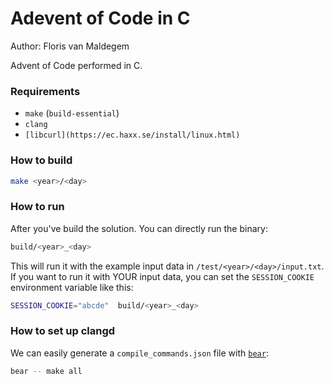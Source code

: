 # Adevent of Code in C
Author: Floris van Maldegem

Advent of Code performed in C.

### Requirements
- `make` (`build-essential`)
- `clang`
- `[libcurl](https://ec.haxx.se/install/linux.html)`

### How to build
```bash
make <year>/<day>
```

### How to run
After you've build the solution. You can directly run the binary: 
```bash
build/<year>_<day>
```

This will run it with the example input data in `/test/<year>/<day>/input.txt`.
If you want to run it with YOUR input data, you can set the `SESSION_COOKIE` environment variable like this:
```bash
SESSION_COOKIE="abcde"  build/<year>_<day>
```

### How to set up clangd
We can easily generate a `compile_commands.json` file with [`bear`](https://github.com/rizsotto/Bear):
```bash
bear -- make all
```